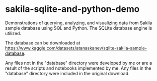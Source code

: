 # sakila-sqlite-and-python-demo
Demonstrations of querying, analyzing, and visualizing data from Sakila sample database using SQL and Python. The SQLite database engine is utilized. 

The database can be downloaded at https://www.kaggle.com/datasets/atanaskanev/sqlite-sakila-sample-database. 

Any files not in the "database" directory were developed by me or are a result of the scripts and notebooks implemented by me. Any files in the "database" directory were included in the original download. 
